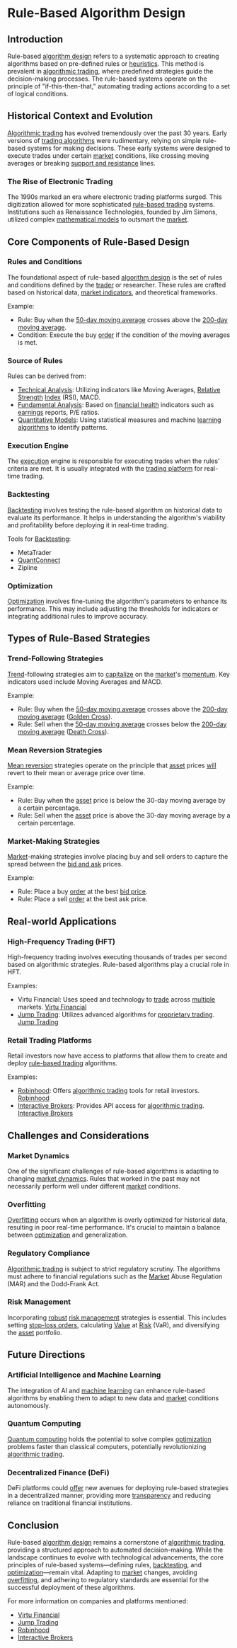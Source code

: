# Rule-Based Algorithm Design

## Introduction
Rule-based [algorithm design](../a/algorithm_design.md) refers to a systematic approach to creating algorithms based on pre-defined rules or [heuristics](../h/heuristics.md). This method is prevalent in [algorithmic trading](../a/algorithmic_trading.md), where predefined strategies guide the decision-making processes. The rule-based systems operate on the principle of "if-this-then-that," automating trading actions according to a set of logical conditions.

## Historical Context and Evolution
[Algorithmic trading](../a/algorithmic_trading.md) has evolved tremendously over the past 30 years. Early versions of [trading algorithms](../t/trading_algorithms.md) were rudimentary, relying on simple rule-based systems for making decisions. These early systems were designed to execute trades under certain [market](../m/market.md) conditions, like crossing moving averages or breaking [support and resistance](../s/support_and_resistance.md) lines.

### The Rise of Electronic Trading 
The 1990s marked an era where electronic trading platforms surged. This digitization allowed for more sophisticated [rule-based trading](../r/rule-based_trading.md) systems. Institutions such as Renaissance Technologies, founded by Jim Simons, utilized complex [mathematical models](../m/mathematical_models_in_trading.md) to outsmart the [market](../m/market.md).

## Core Components of Rule-Based Design
### Rules and Conditions
The foundational aspect of rule-based [algorithm design](../a/algorithm_design.md) is the set of rules and conditions defined by the [trader](../t/trader.md) or researcher. These rules are crafted based on historical data, [market indicators](../m/market_indicators.md), and theoretical frameworks.

Example:
- Rule: Buy when the [50-day moving average](../1/50-day_moving_average.md) crosses above the [200-day moving average](../1/200-day_moving_average.md).
- Condition: Execute the buy [order](../o/order.md) if the condition of the moving averages is met.

### Source of Rules
Rules can be derived from:
- [Technical Analysis](../t/technical_analysis.md): Utilizing indicators like Moving Averages, [Relative Strength](../r/relative_strength.md) [Index](../i/index_instrument.md) (RSI), MACD.
- [Fundamental Analysis](../f/fundamental_analysis.md): Based on [financial health](../f/financial_health.md) indicators such as [earnings](../e/earnings.md) reports, P/E ratios.
- [Quantitative Models](../q/quantitative_models.md): Using statistical measures and machine [learning algorithms](../l/learning_algorithms_in_trading.md) to identify patterns.

### Execution Engine
The [execution](../e/execution.md) engine is responsible for executing trades when the rules' criteria are met. It is usually integrated with the [trading platform](../t/trading_platform.md) for real-time trading.

### Backtesting
[Backtesting](../b/backtesting.md) involves testing the rule-based algorithm on historical data to evaluate its performance. It helps in understanding the algorithm's viability and profitability before deploying it in real-time trading.

Tools for [Backtesting](../b/backtesting.md):
- MetaTrader
- [QuantConnect](../q/quantconnect.md)
- Zipline

### Optimization
[Optimization](../o/optimization.md) involves fine-tuning the algorithm's parameters to enhance its performance. This may include adjusting the thresholds for indicators or integrating additional rules to improve accuracy.

## Types of Rule-Based Strategies
### Trend-Following Strategies
[Trend](../t/trend.md)-following strategies aim to [capitalize](../c/capitalize.md) on the [market](../m/market.md)'s [momentum](../m/momentum.md). Key indicators used include Moving Averages and MACD.

Example:
- Rule: Buy when the [50-day moving average](../1/50-day_moving_average.md) crosses above the [200-day moving average](../1/200-day_moving_average.md) ([Golden Cross](../g/golden_cross.md)).
- Rule: Sell when the [50-day moving average](../1/50-day_moving_average.md) crosses below the [200-day moving average](../1/200-day_moving_average.md) ([Death Cross](../d/death_cross.md)).

### Mean Reversion Strategies
[Mean reversion](../m/mean_reversion.md) strategies operate on the principle that [asset](../a/asset.md) prices [will](../w/will.md) revert to their mean or average price over time.

Example:
- Rule: Buy when the [asset](../a/asset.md) price is below the 30-day moving average by a certain percentage.
- Rule: Sell when the [asset](../a/asset.md) price is above the 30-day moving average by a certain percentage.

### Market-Making Strategies
[Market](../m/market.md)-making strategies involve placing buy and sell orders to capture the spread between the [bid and ask](../b/bid_and_ask.md) prices.

Example:
- Rule: Place a buy [order](../o/order.md) at the best [bid price](../b/bid_price.md).
- Rule: Place a sell [order](../o/order.md) at the best ask price.

## Real-world Applications
### High-Frequency Trading (HFT)
High-frequency trading involves executing thousands of trades per second based on algorithmic strategies. Rule-based algorithms play a crucial role in HFT.

Examples:
- Virtu Financial: Uses speed and technology to [trade](../t/trade.md) across [multiple](../m/multiple.md) markets. [Virtu Financial](https://www.virtu.com)
- [Jump Trading](../j/jump_trading.md): Utilizes advanced algorithms for [proprietary trading](../p/proprietary_trading.md). [Jump Trading](https://jumptrading.com)

### Retail Trading Platforms
Retail investors now have access to platforms that allow them to create and deploy [rule-based trading](../r/rule-based_trading.md) algorithms.

Examples:
- [Robinhood](../r/robinhood.md): Offers [algorithmic trading](../a/algorithmic_trading.md) tools for retail investors. [Robinhood](https://robinhood.com)
- [Interactive Brokers](../i/interactive_brokers.md): Provides API access for [algorithmic trading](../a/algorithmic_trading.md). [Interactive Brokers](https://www.interactivebrokers.com)

## Challenges and Considerations
### Market Dynamics
One of the significant challenges of rule-based algorithms is adapting to changing [market dynamics](../m/market_dynamics.md). Rules that worked in the past may not necessarily perform well under different [market](../m/market.md) conditions.

### Overfitting
[Overfitting](../o/overfitting.md) occurs when an algorithm is overly optimized for historical data, resulting in poor real-time performance. It's crucial to maintain a balance between [optimization](../o/optimization.md) and generalization.

### Regulatory Compliance
[Algorithmic trading](../a/algorithmic_trading.md) is subject to strict regulatory scrutiny. The algorithms must adhere to financial regulations such as the [Market](../m/market.md) Abuse Regulation (MAR) and the Dodd-Frank Act.

### Risk Management
Incorporating [robust](../r/robust.md) [risk management](../r/risk_management.md) strategies is essential. This includes setting [stop-loss orders](../s/stop-loss_orders.md), calculating [Value](../v/value.md) at [Risk](../r/risk.md) (VaR), and diversifying the [asset](../a/asset.md) portfolio.

## Future Directions
### Artificial Intelligence and Machine Learning
The integration of AI and [machine learning](../m/machine_learning.md) can enhance rule-based algorithms by enabling them to adapt to new data and [market](../m/market.md) conditions autonomously.

### Quantum Computing
[Quantum computing](../q/quantum_computing_in_trading.md) holds the potential to solve complex [optimization](../o/optimization.md) problems faster than classical computers, potentially revolutionizing [algorithmic trading](../a/algorithmic_trading.md).

### Decentralized Finance (DeFi)
DeFi platforms could [offer](../o/offer.md) new avenues for deploying rule-based strategies in a decentralized manner, providing more [transparency](../t/transparency.md) and reducing reliance on traditional financial institutions.

## Conclusion
Rule-based [algorithm design](../a/algorithm_design.md) remains a cornerstone of [algorithmic trading](../a/algorithmic_trading.md), providing a structured approach to automated decision-making. While the landscape continues to evolve with technological advancements, the core principles of rule-based systems—defining rules, [backtesting](../b/backtesting.md), and [optimization](../o/optimization.md)—remain vital. Adapting to [market](../m/market.md) changes, avoiding [overfitting](../o/overfitting.md), and adhering to regulatory standards are essential for the successful deployment of these algorithms.

For more information on companies and platforms mentioned:
- [Virtu Financial](https://www.virtu.com)
- [Jump Trading](https://jumptrading.com)
- [Robinhood](https://robinhood.com)
- [Interactive Brokers](https://www.interactivebrokers.com)
